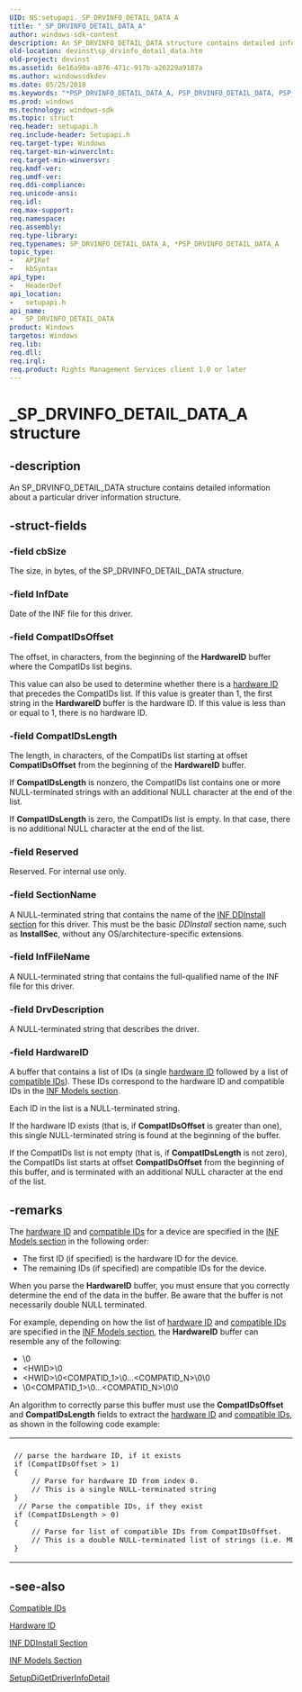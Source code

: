 ```yaml
---
UID: NS:setupapi._SP_DRVINFO_DETAIL_DATA_A
title: "_SP_DRVINFO_DETAIL_DATA_A"
author: windows-sdk-content
description: An SP_DRVINFO_DETAIL_DATA structure contains detailed information about a particular driver information structure.
old-location: devinst\sp_drvinfo_detail_data.htm
old-project: devinst
ms.assetid: 6e16a90a-a876-471c-917b-a26229a9187a
ms.author: windowssdkdev
ms.date: 05/25/2018
ms.keywords: "*PSP_DRVINFO_DETAIL_DATA_A, PSP_DRVINFO_DETAIL_DATA, PSP_DRVINFO_DETAIL_DATA structure pointer [Device and Driver Installation], SP_DRVINFO_DETAIL_DATA, SP_DRVINFO_DETAIL_DATA structure [Device and Driver Installation], SP_DRVINFO_DETAIL_DATA_A, _SP_DRVINFO_DETAIL_DATA_A, devinst.sp_drvinfo_detail_data, di-struct_74ef2af7-e982-4041-9c39-605ca316359c.xml, setupapi/PSP_DRVINFO_DETAIL_DATA, setupapi/SP_DRVINFO_DETAIL_DATA"
ms.prod: windows
ms.technology: windows-sdk
ms.topic: struct
req.header: setupapi.h
req.include-header: Setupapi.h
req.target-type: Windows
req.target-min-winverclnt: 
req.target-min-winversvr: 
req.kmdf-ver: 
req.umdf-ver: 
req.ddi-compliance: 
req.unicode-ansi: 
req.idl: 
req.max-support: 
req.namespace: 
req.assembly: 
req.type-library: 
req.typenames: SP_DRVINFO_DETAIL_DATA_A, *PSP_DRVINFO_DETAIL_DATA_A
topic_type:
-	APIRef
-	kbSyntax
api_type:
-	HeaderDef
api_location:
-	setupapi.h
api_name:
-	SP_DRVINFO_DETAIL_DATA
product: Windows
targetos: Windows
req.lib: 
req.dll: 
req.irql: 
req.product: Rights Management Services client 1.0 or later
---
```


# _SP_DRVINFO_DETAIL_DATA_A structure


## -description


An SP_DRVINFO_DETAIL_DATA structure contains detailed information about a particular driver information structure.


## -struct-fields




### -field cbSize

The size, in bytes, of the SP_DRVINFO_DETAIL_DATA structure.


### -field InfDate

Date of the INF file for this driver.


### -field CompatIDsOffset

The offset, in characters, from the beginning of the <b>HardwareID</b> buffer where the CompatIDs list begins.

This value can also be used to determine whether there is a <a href="devinst.hardware_ids">hardware ID</a> that precedes the CompatIDs list. If this value is greater than 1, the first string in the <b>HardwareID</b> buffer is the hardware ID. If this value is less than or equal to 1, there is no hardware ID.


### -field CompatIDsLength

The length, in characters, of the CompatIDs list starting at offset <b>CompatIDsOffset</b> from the beginning of the <b>HardwareID</b> buffer. 

If <b>CompatIDsLength</b> is nonzero, the CompatIDs list contains one or more NULL-terminated strings with an additional NULL character at the end of the list.

If <b>CompatIDsLength</b> is zero, the CompatIDs list is empty. In that case, there is no additional NULL character at the end of the list.


### -field Reserved

Reserved. For internal use only.


### -field SectionName

A NULL-terminated string that contains the name of the <a href="devinst.inf_ddinstall_section">INF DDInstall section</a> for this driver. This must be the basic <i>DDInstall</i> section name, such as <b>InstallSec</b>, without any OS/architecture-specific extensions.


### -field InfFileName

A NULL-terminated string that contains the full-qualified name of the INF file for this driver.


### -field DrvDescription

A NULL-terminated string that describes the driver.


### -field HardwareID

A buffer that contains a list of IDs (a single <a href="devinst.hardware_ids">hardware ID</a> followed by a list of <a href="devinst.compatible_ids">compatible IDs</a>). These IDs correspond to the hardware ID and compatible IDs in the <a href="devinst.inf_models_section">INF Models section</a>. 

Each ID in the list is a NULL-terminated string.

If the hardware ID exists (that is, if <b>CompatIDsOffset</b> is greater than one), this single NULL-terminated string is found at the beginning of the buffer. 

If the CompatIDs list is not empty (that is, if <b>CompatIDsLength</b> is not zero), the CompatIDs list starts at offset <b>CompatIDsOffset</b> from the beginning of this buffer, and is terminated with an additional NULL character at the end of the list.


## -remarks



The <a href="devinst.hardware_ids">hardware ID</a> and <a href="devinst.compatible_ids">compatible IDs</a> for a device are specified in the <a href="devinst.inf_models_section">INF Models section</a> in the following order:

<ul>
<li>
The first ID (if specified) is the hardware ID for the device.

</li>
<li>
The remaining IDs (if specified) are compatible IDs for the device.

</li>
</ul>
When you parse the <b>HardwareID</b> buffer, you must ensure that you correctly determine the end of the data in the buffer. Be aware that the buffer is not necessarily double NULL terminated.

For example, depending on how the list of <a href="devinst.hardware_ids">hardware ID</a> and <a href="devinst.compatible_ids">compatible IDs</a> are specified in the <a href="devinst.inf_models_section">INF Models section</a>, the <b>HardwareID</b> buffer can resemble any of the following:

<ul>
<li>
\0

</li>
<li>
&lt;HWID&gt;\0

</li>
<li>
&lt;HWID&gt;\0&lt;COMPATID_1&gt;\0...&lt;COMPATID_N&gt;\0\0

</li>
<li>
\0&lt;COMPATID_1&gt;\0...&lt;COMPATID_N&gt;\0\0

</li>
</ul>
An algorithm to correctly parse this buffer must use the <b>CompatIDsOffset</b> and <b>CompatIDsLength</b> fields to extract the <a href="devinst.hardware_ids">hardware ID</a> and <a href="devinst.compatible_ids">compatible IDs</a>, as shown in the following code example:

<div class="code"><span codelanguage=""><table>
<tr>
<th></th>
</tr>
<tr>
<td>
<pre>// parse the hardware ID, if it exists
if (CompatIDsOffset &gt; 1)
{
    // Parse for hardware ID from index 0. 
    // This is a single NULL-terminated string
}
 // Parse the compatible IDs, if they exist
if (CompatIDsLength &gt; 0)
{
    // Parse for list of compatible IDs from CompatIDsOffset. 
    // This is a double NULL-terminated list of strings (i.e. MULTI-SZ)
}</pre>
</td>
</tr>
</table></span></div>



## -see-also




<a href="devinst.compatible_ids">Compatible IDs</a>



<a href="devinst.hardware_ids">Hardware ID</a>



<a href="devinst.inf_ddinstall_section">INF DDInstall Section</a>



<a href="devinst.inf_models_section">INF Models Section</a>



<a href="https://msdn.microsoft.com/library/windows/hardware/ff551973">SetupDiGetDriverInfoDetail</a>
 

 

